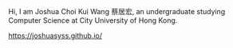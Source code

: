 Hi, I am Joshua Choi Kui Wang 蔡居宏, an undergraduate studying Computer Science at City University of Hong Kong.<br>

https://joshuasyss.github.io/
